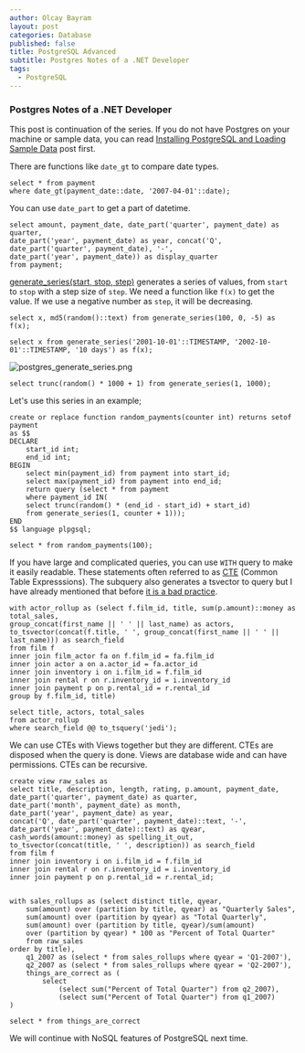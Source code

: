 ```yaml
---
author: Olcay Bayram
layout: post
categories: Database
published: false
title: PostgreSQL Advanced
subtitle: Postgres Notes of a .NET Developer
tags:
  - PostgreSQL
---
```

### Postgres Notes of a .NET Developer

This post is continuation of the series. If you do not have Postgres on your machine or sample data, you can read [Installing PostgreSQL and Loading Sample Data]({{site.baseurl}}/2017/05/05/installing-postgresql-and-loading-sample-data/) post first.

There are functions like `date_gt` to compare date types.

	select * from payment
	where date_gt(payment_date::date, '2007-04-01'::date);
	
You can use `date_part` to get a part of datetime.

	select amount, payment_date, date_part('quarter', payment_date) as quarter, 
    date_part('year', payment_date) as year, concat('Q', date_part('quarter', payment_date), '-',
    date_part('year', payment_date)) as display_quarter
	from payment;

[generate_series(start, stop, step)](https://www.postgresql.org/docs/current/static/functions-srf.html) generates a series of values, from `start` to `stop` with a step size of `step`. We need a function like `f(x)` to get the value. If we use a negative number as `step`, it will be decreasing.

	select x, md5(random()::text) from generate_series(100, 0, -5) as f(x);

	select x from generate_series('2001-10-01'::TIMESTAMP, '2002-10-01'::TIMESTAMP, '10 days') as f(x);
	
![postgres_generate_series.png]({{site.baseurl}}/img/postgres_generate_series.png)

<!--more-->

	select trunc(random() * 1000 + 1) from generate_series(1, 1000);
	
Let's use this series in an example;
	
	create or replace function random_payments(counter int) returns setof payment
	as $$
	DECLARE
		start_id int;
		end_id int;
	BEGIN
		select min(payment_id) from payment into start_id;
		select max(payment_id) from payment into end_id;
		return query (select * from payment
		where payment_id IN(
		select trunc(random() * (end_id - start_id) + start_id)
		from generate_series(1, counter + 1)));
	END
	$$ language plpgsql;

	select * from random_payments(100);
	
If you have large and complicated queries, you can use `WITH` query to make it easily readable. These statements often referred to as [CTE](https://www.postgresql.org/docs/current/static/queries-with.html) (Common Table Expresssions). The subquery also generates a tsvector to query but I have already mentioned that before [it is a bad practice]({{site.baseurl}}/2017/05/09/postgresql-introduction/).

	with actor_rollup as (select f.film_id, title, sum(p.amount)::money as total_sales,
	group_concat(first_name || ' ' || last_name) as actors,
	to_tsvector(concat(f.title, ' ', group_concat(first_name || ' ' || last_name))) as search_field
	from film f
	inner join film_actor fa on f.film_id = fa.film_id
	inner join actor a on a.actor_id = fa.actor_id
	inner join inventory i on i.film_id = f.film_id
	inner join rental r on r.inventory_id = i.inventory_id
	inner join payment p on p.rental_id = r.rental_id
	group by f.film_id, title)

	select title, actors, total_sales
	from actor_rollup
	where search_field @@ to_tsquery('jedi');

We can use CTEs with Views together but they are different. CTEs are disposed when the query is done. Views are database wide and can have permissions. CTEs can be recursive.

	create view raw_sales as
	select title, description, length, rating, p.amount, payment_date,
	date_part('quarter', payment_date) as quarter,
	date_part('month', payment_date) as month,
	date_part('year', payment_date) as year,
	concat('Q', date_part('quarter', payment_date)::text, '-', date_part('year', payment_date)::text) as qyear,
	cash_words(amount::money) as spelling_it_out,
	to_tsvector(concat(title, ' ', description)) as search_field
	from film f
	inner join inventory i on i.film_id = f.film_id
	inner join rental r on r.inventory_id = i.inventory_id
	inner join payment p on p.rental_id = r.rental_id;


	with sales_rollups as (select distinct title, qyear,
		sum(amount) over (partition by title, qyear) as "Quarterly Sales",
		sum(amount) over (partition by qyear) as "Total Quarterly",
		sum(amount) over (partition by title, qyear)/sum(amount) 
        over (partition by qyear) * 100 as "Percent of Total Quarter"
		from raw_sales
	order by title),
		q1_2007 as (select * from sales_rollups where qyear = 'Q1-2007'),
		q2_2007 as (select * from sales_rollups where qyear = 'Q2-2007'),
		things_are_correct as (
			select 
				(select sum("Percent of Total Quarter") from q2_2007),
				(select sum("Percent of Total Quarter") from q1_2007)
	)

	select * from things_are_correct

We will continue with NoSQL features of PostgreSQL next time.
